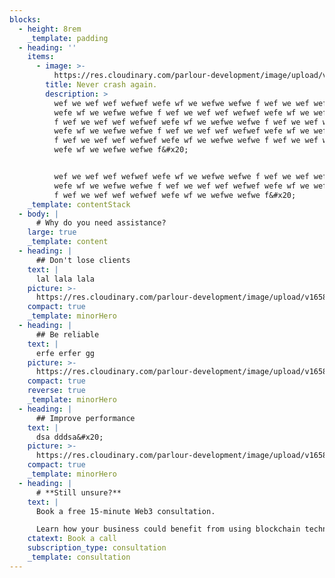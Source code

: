 ```yaml
---
blocks:
  - height: 8rem
    _template: padding
  - heading: ''
    items:
      - image: >-
          https://res.cloudinary.com/parlour-development/image/upload/v1656278956/startup_funding_2-960x540_anobci.jpg
        title: Never crash again.
        description: >
          wef we wef wef wefwef wefe wf we wefwe wefwe f wef we wef wef wefwef
          wefe wf we wefwe wefwe f wef we wef wef wefwef wefe wf we wefwe wefwe
          f wef we wef wef wefwef wefe wf we wefwe wefwe f wef we wef wef wefwef
          wefe wf we wefwe wefwe f wef we wef wef wefwef wefe wf we wefwe wefwe
          f wef we wef wef wefwef wefe wf we wefwe wefwe f wef we wef wef wefwef
          wefe wf we wefwe wefwe f&#x20;


          wef we wef wef wefwef wefe wf we wefwe wefwe f wef we wef wef wefwef
          wefe wf we wefwe wefwe f wef we wef wef wefwef wefe wf we wefwe wefwe
          f wef we wef wef wefwef wefe wf we wefwe wefwe f&#x20;
    _template: contentStack
  - body: |
      # Why do you need assistance?
    large: true
    _template: content
  - heading: |
      ## Don't lose clients
    text: |
      lal lala lala
    picture: >-
      https://res.cloudinary.com/parlour-development/image/upload/v1658784195/parlourCare/DontLoseClients_yzgvny.webp
    compact: true
    _template: minorHero
  - heading: |
      ## Be reliable
    text: |
      erfe erfer gg
    picture: >-
      https://res.cloudinary.com/parlour-development/image/upload/v1658784192/parlourCare/BeReliable_ascxut.webp
    compact: true
    reverse: true
    _template: minorHero
  - heading: |
      ## Improve performance
    text: |
      dsa dddsa&#x20;
    picture: >-
      https://res.cloudinary.com/parlour-development/image/upload/v1658784194/parlourCare/ImprovePerformance_bxaemz.webp
    compact: true
    _template: minorHero
  - heading: |
      # **Still unsure?**
    text: |
      Book a free 15-minute Web3 consultation.

      Learn how your business could benefit from using blockchain technologies.
    ctatext: Book a call
    subscription_type: consultation
    _template: consultation
---
```


